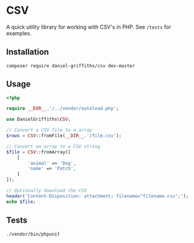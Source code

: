 # CSV

A quick utility library for working with CSV's in PHP. See `/tests` for examples.

## Installation

```
composer require daniel-griffiths/csv dev-master
```

## Usage

```PHP
<?php

require __DIR__.'/../vendor/autoload.php';

use DanielGriffiths\CSV;

// Convert a CSV file to a array
$rows = CSV::fromFile(__DIR__.'/file.csv');

// Convert an array to a CSV string
$file = CSV::fromArray([
    [
        'animal' => 'Dog',
        'name' => 'Patch',
    ]
]);

// Optionally download the CSV
header('Content-Disposition: attachment; filename="filename.csv";');
echo $file;

```

## Tests

`./vendor/bin/phpunit`
